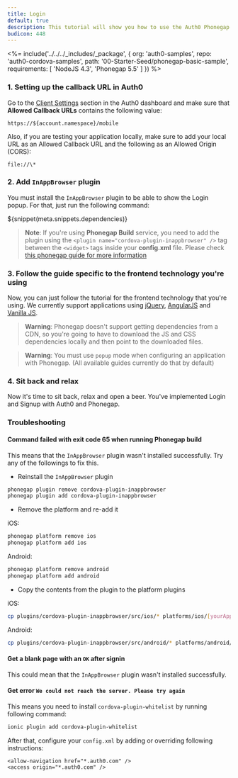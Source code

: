 ```yaml
---
title: Login
default: true
description: This tutorial will show you how to use the Auth0 Phonegap SDK to add authentication and authorization to your mobile app.
budicon: 448
---
```


<%= include('../../../_includes/_package', {
  org: 'auth0-samples',
  repo: 'auth0-cordova-samples',
  path: '00-Starter-Seed/phonegap-basic-sample',
  requirements: [
    'NodeJS 4.3',
    'Phonegap 5.5'
  ]
}) %>

### 1. Setting up the callback URL in Auth0

<div class="setup-callback">
<p>Go to the <a href="${manage_url}/#/applications/${account.clientId}/settings">Client Settings</a> section in the Auth0 dashboard and make sure that <b>Allowed Callback URLs</b> contains the following value:</p>

<pre><code>https://${account.namespace}/mobile</pre></code>

<p>Also, if you are testing your application locally, make sure to add your local URL as an Allowed Callback URL and the following as an Allowed Origin (CORS):</p>

<pre><code>file://\*</code></pre>

</div>

### 2. Add `InAppBrowser` plugin

You must install the `InAppBrowser` plugin to be able to show the Login popup. For that, just run the following command:

${snippet(meta.snippets.dependencies)}

> **Note**: If you're using __Phonegap Build__ service, you need to add the plugin using the `<plugin name="cordova-plugin-inappbrowser" />` tag between the `<widget>` tags inside your __config.xml__ file. Please check [this phonegap guide for more information](http://docs.build.phonegap.com/en_US/configuring_plugins.md.html#importing-config)

### 3. Follow the guide specific to the frontend technology you're using

Now, you can just follow the tutorial for the frontend technology that you're using. We currently support applications using [jQuery](/client-platforms/jquery), [AngularJS](/client-platforms/angularjs) and [Vanilla JS](/client-platforms/vanillajs).

> **Warning**: Phonegap doesn't support getting dependencies from a CDN, so you're going to have to download the JS and CSS dependencies locally and then point to the downloaded files.

> **Warning**: You must use `popup` mode when configuring an application with Phonegap. (All available guides currently do that by default)

### 4. Sit back and relax

Now it's time to sit back, relax and open a beer. You've implemented Login and Signup with Auth0 and Phonegap.

### Troubleshooting

#### Command failed with exit code 65 when running Phonegap build

This means that the `InAppBrowser` plugin wasn't installed successfully. Try any of the followings to fix this.

* Reinstall the `InAppBrowser` plugin

```bash
phonegap plugin remove cordova-plugin-inappbrowser
phonegap plugin add cordova-plugin-inappbrowser
```
* Remove the platform and re-add it

iOS:

```bash
phonegap platform remove ios
phonegap platform add ios
```
Android:

```bash
phonegap platform remove android
phonegap platform add android
```

* Copy the contents from the plugin to the platform plugins

iOS:

```bash
cp plugins/cordova-plugin-inappbrowser/src/ios/* platforms/ios/[yourAppName]/Plugins/cordova-plugin-inappbrowser/
```
Android:
```bash
cp plugins/cordova-plugin-inappbrowser/src/android/* platforms/android/[yourAppName]/Plugins/cordova-plugin-inappbrowser/
```
#### Get a blank page with an `OK` after signin

This could mean that the `InAppBrowser` plugin wasn't installed successfully.

#### Get error `We could not reach the server. Please try again`

This means you need to install `cordova-plugin-whitelist` by running following command:

```bash
ionic plugin add cordova-plugin-whitelist
```

After that, configure your `config.xml` by adding or overriding following instructions:

```
<allow-navigation href="*.auth0.com" />
<access origin="*.auth0.com" />
```
